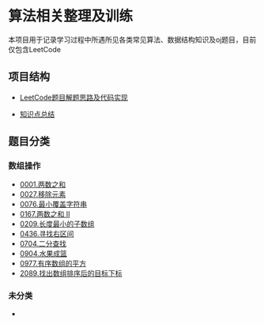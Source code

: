 # 算法相关整理及训练

本项目用于记录学习过程中所遇所见各类常见算法、数据结构知识及oj题目，目前仅包含LeetCode
## 项目结构
 - [LeetCode题目解题思路及代码实现](./leetcode)

 - [知识点总结](./summary)
## 题目分类

### 数组操作
 - [0001.两数之和](./leetcode/0001-两数之和.md)
 - [0027.移除元素](./leetcode/0027-移除元素.md)
 - [0076.最小覆盖字符串](./leetcode/0076-最小覆盖字符串.md)
 - [0167.两数之和 II](./leetcode/0167-两数之和&nbsp;II.md)
 - [0209.长度最小的子数组](./leetcode/0209-长度最小的子数组.md)
 - [0436.寻找右区间](./leetcode/0436-寻找右区间.md)
 - [0704.二分查找](./leetcode/0704-二分查找.md)
 - [0904.水果成篮](./leetcode/0904-水果成篮.md)
 - [0977.有序数组的平方](./leetcode/0977-有序数组的平方.md)
 - [2089.找出数组排序后的目标下标](./leetcode/2089-找出数组排序后的目标下标.md)
### 未分类
 - 
